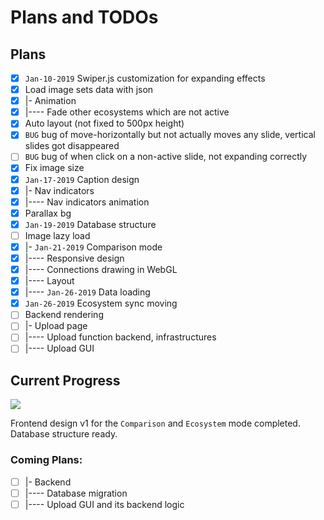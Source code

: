 # Plans and TODOs

## Plans

 - [x] `Jan-10-2019` Swiper.js customization for expanding effects
 - [x] Load image sets data with json 
 - [x] |- Animation
 - [X] |---- Fade other ecosystems which are not active
 - [x] Auto layout (not fixed to 500px height)
 - [x] `BUG` bug of move-horizontally but not actually moves any slide, vertical slides got disappeared
 - [ ] `BUG` bug of when click on a non-active slide, not expanding correctly
 - [x] Fix image size
 - [x] `Jan-17-2019` Caption design
 - [x] |- Nav indicators
 - [x] |---- Nav indicators animation
 - [x] Parallax bg
 - [x] `Jan-19-2019` Database structure
 - [ ] Image lazy load
 - [x] |- `Jan-21-2019` Comparison mode
 - [x] |---- Responsive design
 - [x] |---- Connections drawing in WebGL
 - [x] |---- Layout
 - [x] |---- `Jan-26-2019` Data loading
 - [x] `Jan-26-2019` Ecosystem sync moving
 - [ ] Backend rendering
 - [ ] |- Upload page
 - [ ] |---- Upload function backend, infrastructures
 - [ ] |---- Upload GUI

## Current Progress

![](doc/2019-01-27_09-45-10.gif)

Frontend design v1 for the `Comparison` and `Ecosystem` mode completed. Database structure ready. 

### Coming Plans: 

 - [ ] |- Backend 
 - [ ] |---- Database migration
 - [ ] |---- Upload GUI and its backend logic
